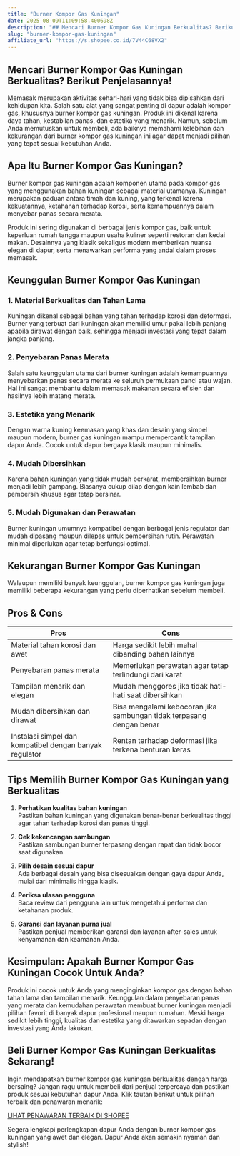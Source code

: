 ```yaml
---
title: "Burner Kompor Gas Kuningan"
date: 2025-08-09T11:09:58.400698Z
description: "## Mencari Burner Kompor Gas Kuningan Berkualitas? Berikut Penjelasannya!..."
slug: "burner-kompor-gas-kuningan"
affiliate_url: "https://s.shopee.co.id/7V44C68VX2"
---
```

## Mencari Burner Kompor Gas Kuningan Berkualitas? Berikut Penjelasannya!

Memasak merupakan aktivitas sehari-hari yang tidak bisa dipisahkan dari kehidupan kita. Salah satu alat yang sangat penting di dapur adalah kompor gas, khususnya burner kompor gas kuningan. Produk ini dikenal karena daya tahan, kestabilan panas, dan estetika yang menarik. Namun, sebelum Anda memutuskan untuk membeli, ada baiknya memahami kelebihan dan kekurangan dari burner kompor gas kuningan ini agar dapat menjadi pilihan yang tepat sesuai kebutuhan Anda.

## Apa Itu Burner Kompor Gas Kuningan?

Burner kompor gas kuningan adalah komponen utama pada kompor gas yang menggunakan bahan kuningan sebagai material utamanya. Kuningan merupakan paduan antara timah dan kuning, yang terkenal karena kekuatannya, ketahanan terhadap korosi, serta kemampuannya dalam menyebar panas secara merata.

Produk ini sering digunakan di berbagai jenis kompor gas, baik untuk keperluan rumah tangga maupun usaha kuliner seperti restoran dan kedai makan. Desainnya yang klasik sekaligus modern memberikan nuansa elegan di dapur, serta menawarkan performa yang andal dalam proses memasak.

## Keunggulan Burner Kompor Gas Kuningan

### 1. Material Berkualitas dan Tahan Lama  
Kuningan dikenal sebagai bahan yang tahan terhadap korosi dan deformasi. Burner yang terbuat dari kuningan akan memiliki umur pakai lebih panjang apabila dirawat dengan baik, sehingga menjadi investasi yang tepat dalam jangka panjang.

### 2. Penyebaran Panas Merata  
Salah satu keunggulan utama dari burner kuningan adalah kemampuannya menyebarkan panas secara merata ke seluruh permukaan panci atau wajan. Hal ini sangat membantu dalam memasak makanan secara efisien dan hasilnya lebih matang merata.

### 3. Estetika yang Menarik  
Dengan warna kuning keemasan yang khas dan desain yang simpel maupun modern, burner gas kuningan mampu mempercantik tampilan dapur Anda. Cocok untuk dapur bergaya klasik maupun minimalis.

### 4. Mudah Dibersihkan  
Karena bahan kuningan yang tidak mudah berkarat, membersihkan burner menjadi lebih gampang. Biasanya cukup dilap dengan kain lembab dan pembersih khusus agar tetap bersinar.

### 5. Mudah Digunakan dan Perawatan  
Burner kuningan umumnya kompatibel dengan berbagai jenis regulator dan mudah dipasang maupun dilepas untuk pembersihan rutin. Perawatan minimal diperlukan agar tetap berfungsi optimal.

## Kekurangan Burner Kompor Gas Kuningan

Walaupun memiliki banyak keunggulan, burner kompor gas kuningan juga memiliki beberapa kekurangan yang perlu diperhatikan sebelum membeli.

## Pros & Cons

| **Pros** | **Cons** |
|---|---|
| Material tahan korosi dan awet | Harga sedikit lebih mahal dibanding bahan lainnya |
| Penyebaran panas merata | Memerlukan perawatan agar tetap terlindungi dari karat |
| Tampilan menarik dan elegan | Mudah menggores jika tidak hati-hati saat dibersihkan |
| Mudah dibersihkan dan dirawat | Bisa mengalami kebocoran jika sambungan tidak terpasang dengan benar |
| Instalasi simpel dan kompatibel dengan banyak regulator | Rentan terhadap deformasi jika terkena benturan keras |

## Tips Memilih Burner Kompor Gas Kuningan yang Berkualitas

1. **Perhatikan kualitas bahan kuningan**  
Pastikan bahan kuningan yang digunakan benar-benar berkualitas tinggi agar tahan terhadap korosi dan panas tinggi.

2. **Cek kekencangan sambungan**  
Pastikan sambungan burner terpasang dengan rapat dan tidak bocor saat digunakan.

3. **Pilih desain sesuai dapur**  
Ada berbagai desain yang bisa disesuaikan dengan gaya dapur Anda, mulai dari minimalis hingga klasik.

4. **Periksa ulasan pengguna**  
Baca review dari pengguna lain untuk mengetahui performa dan ketahanan produk.

5. **Garansi dan layanan purna jual**  
Pastikan penjual memberikan garansi dan layanan after-sales untuk kenyamanan dan keamanan Anda.

## Kesimpulan: Apakah Burner Kompor Gas Kuningan Cocok Untuk Anda?

Produk ini cocok untuk Anda yang menginginkan kompor gas dengan bahan tahan lama dan tampilan menarik. Keunggulan dalam penyebaran panas yang merata dan kemudahan perawatan membuat burner kuningan menjadi pilihan favorit di banyak dapur profesional maupun rumahan. Meski harga sedikit lebih tinggi, kualitas dan estetika yang ditawarkan sepadan dengan investasi yang Anda lakukan.

## Beli Burner Kompor Gas Kuningan Berkualitas Sekarang!

Ingin mendapatkan burner kompor gas kuningan berkualitas dengan harga bersaing? Jangan ragu untuk membeli dari penjual terpercaya dan pastikan produk sesuai kebutuhan dapur Anda. Klik tautan berikut untuk pilihan terbaik dan penawaran menarik:

[LIHAT PENAWARAN TERBAIK DI SHOPEE](https://s.shopee.co.id/7V44C68VX2)

Segera lengkapi perlengkapan dapur Anda dengan burner kompor gas kuningan yang awet dan elegan. Dapur Anda akan semakin nyaman dan stylish!